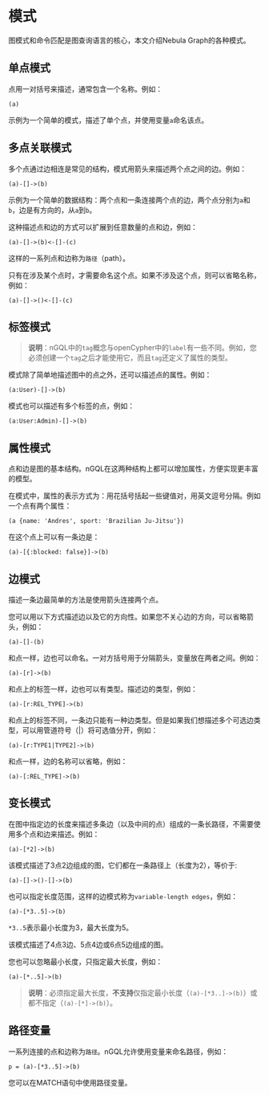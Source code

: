 # 模式

图模式和命令匹配是图查询语言的核心，本文介绍Nebula Graph的各种模式。

## 单点模式

点用一对括号来描述，通常包含一个名称。例如：

```ngql
(a)
```

示例为一个简单的模式，描述了单个点，并使用变量`a`命名该点。

## 多点关联模式

多个点通过边相连是常见的结构，模式用箭头来描述两个点之间的边。例如：

```ngql
(a)-[]->(b)
```

示例为一个简单的数据结构：两个点和一条连接两个点的边，两个点分别为`a`和`b`，边是有方向的，从`a`到`b`。

这种描述点和边的方式可以扩展到任意数量的点和边，例如：

```ngql
(a)-[]->(b)<-[]-(c)
```

这样的一系列点和边称为`路径`（path）。

只有在涉及某个点时，才需要命名这个点。如果不涉及这个点，则可以省略名称，例如：

```ngql
(a)-[]->()<-[]-(c)
```

## 标签模式

>**说明**：nGQL中的`tag`概念与openCypher中的`label`有一些不同。例如，您必须创建一个`tag`之后才能使用它，而且`tag`还定义了属性的类型。

模式除了简单地描述图中的点之外，还可以描述点的属性。例如：

```ngql
(a:User)-[]->(b)
```

模式也可以描述有多个标签的点，例如：

```ngql
(a:User:Admin)-[]->(b)
```

## 属性模式

点和边是图的基本结构。nGQL在这两种结构上都可以增加属性，方便实现更丰富的模型。

在模式中，属性的表示方式为：用花括号括起一些键值对，用英文逗号分隔。例如一个点有两个属性：

```ngql
(a {name: 'Andres', sport: 'Brazilian Ju-Jitsu'})
```

在这个点上可以有一条边是：

```ngql
(a)-[{:blocked: false}]->(b)
```

## 边模式

描述一条边最简单的方法是使用箭头连接两个点。

您可以用以下方式描述边以及它的方向性。如果您不关心边的方向，可以省略箭头，例如：

```ngql
(a)-[]-(b)
```

和点一样，边也可以命名。一对方括号用于分隔箭头，变量放在两者之间。例如：

```ngql
(a)-[r]->(b)
```

和点上的标签一样，边也可以有类型。描述边的类型，例如：

```ngql
(a)-[r:REL_TYPE]->(b)
```

和点上的标签不同，一条边只能有一种边类型。但是如果我们想描述多个可选边类型，可以用管道符号（|）将可选值分开，例如：

```ngql
(a)-[r:TYPE1|TYPE2]->(b)
```

和点一样，边的名称可以省略，例如：

```ngql
(a)-[:REL_TYPE]->(b)
```

## 变长模式

在图中指定边的长度来描述多条边（以及中间的点）组成的一条长路径，不需要使用多个点和边来描述。例如：

```ngql
(a)-[*2]->(b)
```

该模式描述了3点2边组成的图，它们都在一条路径上（长度为2），等价于:

```ngql
(a)-[]->()-[]->(b)
```

也可以指定长度范围，这样的边模式称为`variable-length edges`，例如：

```ngql
(a)-[*3..5]->(b)
```

`*3..5`表示最小长度为3，最大长度为5。

该模式描述了4点3边、5点4边或6点5边组成的图。

您也可以忽略最小长度，只指定最大长度，例如：

```ngql
(a)-[*..5]->(b)
```

>**说明**：必须指定最大长度，**不支持**仅指定最小长度（`(a)-[*3..]->(b)`）或都不指定（`(a)-[*]->(b)`）。

## 路径变量

一系列连接的点和边称为`路径`。nGQL允许使用变量来命名路径，例如：

```ngql
p = (a)-[*3..5]->(b)
```

您可以在MATCH语句中使用路径变量。